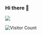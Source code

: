 ### Hi there 👋

![](https://shinywinny.carrd.co/assets/images/image02.png?v=94669c44)

![Visitor Count](https://profile-counter.glitch.me/{hiyorisou}/count.svg)
